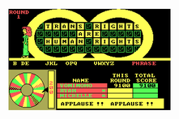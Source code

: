 ![screenshot from 1987 Wheel of Fortune with the solved puzzle "TRANS RIGHTS ARE HUMAN RIGHTS"](sample.png)
